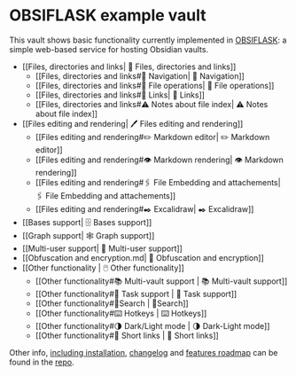 # OBSIFLASK example vault

This vault shows basic functionality currently implemented in [OBSIFLASK](https://github.com/bahleg/OBSIFLASK): a simple web-based service for hosting Obsidian vaults.

* [[Files, directories and links| 📄 Files, directories and links]]
  - [[Files, directories and links#📁 Navigation| 📁 Navigation]]
  - [[Files, directories and links#📄 File operations| 📄 File operations]]
  - [[Files, directories and links#🔗 Links| 🔗 Links]]
  - [[Files, directories and links#⚠️ Notes about file index| ⚠️  Notes about file index]]
* [[Files editing and rendering| 🖊️ Files editing and rendering]]
  - [[Files editing and rendering#✏️ Markdown editor| ✏️ Markdown editor]]
  - [[Files editing and rendering#👁️ Markdown rendering| 👁️ Markdown rendering]]
  - [[Files editing and rendering#🖇️ File Embedding and attachements| 🖇️ File Embedding and attachements]]
  - [[Files editing and rendering#✒️ Excalidraw| ✒️ Excalidraw]]
* [[Bases support| 🗄️ Bases support]]
* [[Graph support| 🕸 Graph support]]
* [[Multi-user support| 👥 Multi-user support]] 
* [[Obfuscation and encryption.md| 🔑 Obfuscation and encryption]]
* [[Other functionality | 🖱️ Other functionality]]
  - [[Other functionality#📚 Multi-vault support | 📚 Multi-vault support]]
  - [[Other functionality#📝 Task support | 📝 Task support]]
  - [[Other functionality#🔎Search | 🔎Search]]
  - [[Other functionality#⌨️ Hotkeys | ⌨️ Hotkeys]]
  - [[Other functionality#🌗 Dark/Light mode | 🌗 Dark-Light mode]]
  - [[Other functionality#🔖 Short links | 🔖 Short links]]


Other info, [including installation](https://github.com/bahleg/OBSIFLASK?tab=readme-ov-file#-getting-started),
[changelog](https://github.com/bahleg/OBSIFLASK/blob/main/changelog.md) and [features roadmap](https://github.com/bahleg/OBSIFLASK/blob/main/roadmap.md) can be found in the [repo](https://github.com/bahleg/OBSIFLASK). 
